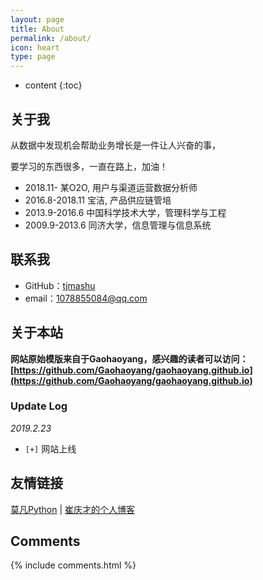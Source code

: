 ```yaml
---
layout: page
title: About
permalink: /about/
icon: heart
type: page
---
```


* content
{:toc}

## 关于我


从数据中发现机会帮助业务增长是一件让人兴奋的事，

要学习的东西很多，一直在路上，加油！


* 2018.11- 某O2O, 用户与渠道运营数据分析师
* 2016.8-2018.11 宝洁, 产品供应链管培
* 2013.9-2016.6 中国科学技术大学，管理科学与工程
* 2009.9-2013.6 同济大学，信息管理与信息系统

## 联系我

* GitHub：[tjmashu](https://github.com/tjmashu)
* email：1078855084@qq.com
<!-- * [Weibo](http://weibo.com/3115521wh) -->
<!-- * [知乎](https://www.zhihu.com/people/gaohaoyang) -->
<!-- * [Facebook](https://www.facebook.com/gaohaoyang.water) -->
<!-- * [Twitter](https://twitter.com/gaohaoyang126) -->
<!-- * [豆瓣](https://www.douban.com/people/42525035/) -->
<!-- * [豆瓣音乐人-浩阳的小站](https://site.douban.com/haoyangaiyinyue/) -->

## 关于本站

**网站原始模版来自于Gaohaoyang，感兴趣的读者可以访问：[https://github.com/Gaohaoyang/gaohaoyang.github.io](https://github.com/Gaohaoyang/gaohaoyang.github.io)**


### Update Log

*2019.2.23*

- `[+]` 网站上线 



## 友情链接

[莫凡Python](https://morvanzhou.github.io) \| [崔庆才的个人博客](https://cuiqingcai.com/) 

## Comments

{% include comments.html %}
